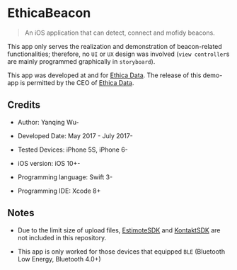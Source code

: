 # EthicaBeacon
> An iOS application that can detect, connect and mofidy beacons. 

This app only serves the realization and demonstration of beacon-related functionalities; therefore, no `UI` or `UX` design was involved (`view controller`s are mainly programmed graphically in `storyboard`).

This app was developed at and for [Ethica Data][1]. The release of this demo-app is permitted by the CEO of [Ethica Data][1].


## Credits

- Author: Yanqing Wu- 

- Developed Date: May 2017 - July 2017- 

- Tested Devices: iPhone 5S, iPhone 6- 

- iOS version: iOS 10+- 

- Programming language: Swift 3- 

- Programming IDE: Xcode 8+


## Notes

- Due to the limit size of upload files, [EstimoteSDK][2] and [KontaktSDK][3] are not included in this repository.

- This app is only worked for those devices that equipped `BLE` (Bluetooth Low Energy, Bluetooth 4.0+)

[1]: https://www.ethicadata.com/
[2]: https://github.com/Estimote/iOS-SDK
[3]: https://github.com/kontaktio/kontakt-ios-sdk